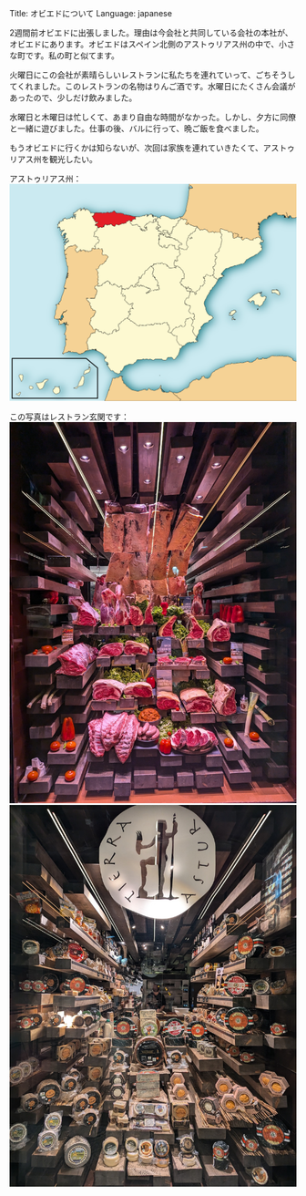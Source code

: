 Title: オビエドについて
Language: japanese

2週間前オビエドに出張しました。理由は今会社と共同している会社の本社が、オビエドにあります。オビエドはスペイン北側のアストゥリアス州の中で、小さな町です。私の町と似てます。

火曜日にこの会社が素晴らしいレストランに私たちを連れていって、ごちそうしてくれました。このレストランの名物はりんご酒です。水曜日にたくさん会議があったので、少しだけ飲みました。

水曜日と木曜日は忙しくて、あまり自由な時間がなかった。しかし、夕方に同僚と一緒に遊びました。仕事の後、バルに行って、晩ご飯を食べました。

もうオビエドに行くかは知らないが、次回は家族を連れていきたくて、アストゥリアス州を観光したい。

アストゥリアス州：
![Asturias](./images/asturias.png)

この写真はレストラン玄関です：
![Sidreria meat and veggies](./images/oviedo-sidreria-1.jpg)
![Sidreria cheese](./images/oviedo-sidreria-2.jpg)
